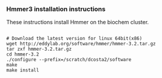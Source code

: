 ### Hmmer3 installation instructions

These instructions install Hmmer on the biochem cluster. 

```shell

# Download the latest version for linux 64bit(x86) 
wget http://eddylab.org/software/hmmer/hmmer-3.2.tar.gz
tar zxf hmmer-3.2.tar.gz 
cd hmmer-3.2
./configure --prefix=/scratch/dcosta2/software
make
make install
```


